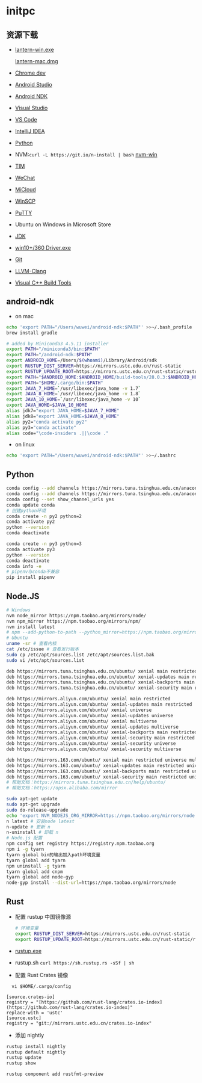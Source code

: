 # initpc

## 资源下载

* [lantern-win.exe](https://raw.githubusercontent.com/getlantern/lantern-binaries/master/lantern-installer.exe)

  [lantern-mac.dmg](https://raw.githubusercontent.com/getlantern/lantern-binaries/master/lantern-installer.dmg)

* [Chrome dev](https://www.google.com/chrome/?hl=zh-CN&extra=devchannel)
* [Android Studio](https://developer.android.com/studio/index.html?hl=zh-cn)
* [Android NDK](https://developer.android.com/ndk/downloads/index.html)
* [Visual Studio](https://www.visualstudio.com/zh-hans/thank-you-downloading-visual-studio/?sku=Community)
* [VS Code](https://code.visualstudio.com/Download)
* [IntelliJ IDEA](https://www.jetbrains.com/idea/download/)
* [Python](https://mirrors.tuna.tsinghua.edu.cn/anaconda/archive/)
* NVM:`curl -L https://git.io/n-install | bash` [nvm-win](https://github.com/coreybutler/nvm-windows)
* [TIM](http://office.qq.com/download.html)
* [WeChat](https://weixin.qq.com)
* [MiCloud](https://i.mi.com/static2?filename=MicloudWebStatic/res/home/mi-lab.htm&locale=zh_CN#3)
* [WinSCP](https://winscp.net/eng/download.php)
* [PuTTY](https://winscp.net/eng/downloads.php#putty)
* Ubuntu on Windows in Microsoft Store
* [JDK](http://www.oracle.com/technetwork/java/javase/downloads/index.html)
* [win10+/360 Driver.exe](https://dl.360safe.com/drvmgr/360DrvMgrInstaller_beta.exe)
* [Git](https://git-scm.com/downloads)
* [LLVM-Clang](http://releases.llvm.org/download.html)
* [Visual C++ Build Tools](https://www.microsoft.com/zh-CN/download/details.aspx?id=48159)
## android-ndk
* on mac
```bash
echo 'export PATH="/Users/wuwei/android-ndk:$PATH"' >>~/.bash_profile
brew install gradle
```
```bash
# added by Miniconda3 4.5.11 installer
export PATH="/miniconda3/bin:$PATH"
export PATH="/android-ndk:$PATH"
export ANDROID_HOME=/Users/$(whoami)/Library/Android/sdk
export RUSTUP_DIST_SERVER=https://mirrors.ustc.edu.cn/rust-static
export RUSTUP_UPDATE_ROOT=https://mirrors.ustc.edu.cn/rust-static/rustup
export PATH="$ANDROID_HOME:$ANDROID_HOME/build-tools/28.0.3:$ANDROID_HOME/platform-tools:$ANDROID_HOME/tools/bin:$PATH"
export PATH="$HOME/.cargo/bin:$PATH"
export JAVA_7_HOME=`/usr/libexec/java_home -v 1.7` 
export JAVA_8_HOME=`/usr/libexec/java_home -v 1.8` 
export JAVA_10_HOME=`/usr/libexec/java_home -v 10` 
export JAVA_HOME=$JAVA_10_HOME 
alias jdk7="export JAVA_HOME=$JAVA_7_HOME" 
alias jdk8="export JAVA_HOME=$JAVA_8_HOME" 
alias py2="conda activate py2"
alias py3="conda activate"
alias code="\code-insiders .||\code ."

```
* on linux
```bash
echo 'export PATH="/Users/wuwei/android-ndk:$PATH"' >>~/.bashrc
```
## Python

```bash
conda config --add channels https://mirrors.tuna.tsinghua.edu.cn/anaconda/pkgs/free/
conda config --add channels https://mirrors.tuna.tsinghua.edu.cn/anaconda/pkgs/main/
conda config --set show_channel_urls yes
conda update conda
# 创建python环境
conda create -n py2 python=2
conda activate py2
python --version
conda deactivate

conda create -n py3 python=3
conda activate py3
python --version
conda deactivate
conda info -e
# pipenv与conda不兼容
pip install pipenv
```

## Node.JS

```bash
# Windows
nvm node_mirror https://npm.taobao.org/mirrors/node/
nvm npm_mirror https://npm.taobao.org/mirrors/npm/
nvm install latest
# npm --add-python-to-path --python_mirror=https://npm.taobao.org/mirrors/python/ --vs2017 install --global --production windows-build-tools
# Ubuntu
uname -sr # 查看内核
cat /etc/issue # 查看发行版本
sudo cp /etc/apt/sources.list /etc/apt/sources.list.bak
sudo vi /etc/apt/sources.list

deb https://mirrors.tuna.tsinghua.edu.cn/ubuntu/ xenial main restricted universe multiverse
deb https://mirrors.tuna.tsinghua.edu.cn/ubuntu/ xenial-updates main restricted universe multiverse
deb https://mirrors.tuna.tsinghua.edu.cn/ubuntu/ xenial-backports main restricted universe multiverse
deb https://mirrors.tuna.tsinghua.edu.cn/ubuntu/ xenial-security main restricted universe multiverse

deb https://mirrors.aliyun.com/ubuntu/ xenial main restricted
deb https://mirrors.aliyun.com/ubuntu/ xenial-updates main restricted
deb https://mirrors.aliyun.com/ubuntu/ xenial universe
deb https://mirrors.aliyun.com/ubuntu/ xenial-updates universe
deb https://mirrors.aliyun.com/ubuntu/ xenial multiverse
deb https://mirrors.aliyun.com/ubuntu/ xenial-updates multiverse
deb https://mirrors.aliyun.com/ubuntu/ xenial-backports main restricted universe multiverse
deb https://mirrors.aliyun.com/ubuntu/ xenial-security main restricted
deb https://mirrors.aliyun.com/ubuntu/ xenial-security universe
deb https://mirrors.aliyun.com/ubuntu/ xenial-security multiverse

deb https://mirrors.163.com/ubuntu/ xenial main restricted universe multiverse
deb https://mirrors.163.com/ubuntu/ xenial-updates main restricted universe multiverse
deb https://mirrors.163.com/ubuntu/ xenial-backports main restricted universe multiverse
deb https://mirrors.163.com/ubuntu/ xenial-security main restricted universe multiverse
# 帮助文档：https://mirrors.tuna.tsinghua.edu.cn/help/ubuntu/
# 帮助文档：https://opsx.alibaba.com/mirror

sudo apt-get update
sudo apt-get upgrade
sudo do-release-upgrade
echo 'export NVM_NODEJS_ORG_MIRROR=https://npm.taobao.org/mirrors/node' >> ~/.bashrc
n latest # 安装node latest
n-update # 更新 n
n-uninstall # 卸载 n
# Node.js 配置
npm config set registry https://registry.npm.taobao.org
npm i -g tyarn
tyarn global bin的输出加入path环境变量
tyarn global add tyarn
npm uninstall -g tyarn
tyarn global add cnpm
tyarn global add node-gyp
node-gyp install --dist-url=https://npm.taobao.org/mirrors/node
```

## Rust

* 配置 rustup 中国镜像源

  ```bash
  # 环境变量
  export RUSTUP_DIST_SERVER=https://mirrors.ustc.edu.cn/rust-static
  export RUSTUP_UPDATE_ROOT=https://mirrors.ustc.edu.cn/rust-static/rustup
  ```

* [rustup.exe](https://win.rustup.rs/)
* rustup.sh `curl https://sh.rustup.rs -sSf | sh`
* 配置 Rust Crates 镜像
```
  vi $HOME/.cargo/config

[source.crates-io]
registry = "[https://github.com/rust-lang/crates.io-index](https://github.com/rust-lang/crates.io-index)"
replace-with = 'ustc'
[source.ustc]
registry = "git://mirrors.ustc.edu.cn/crates.io-index"
```
* 添加 nightly
```bash
rustup install nightly
rustup default nightly
rustup update
rustup show
```

```bash
rustup component add rustfmt-preview
```


